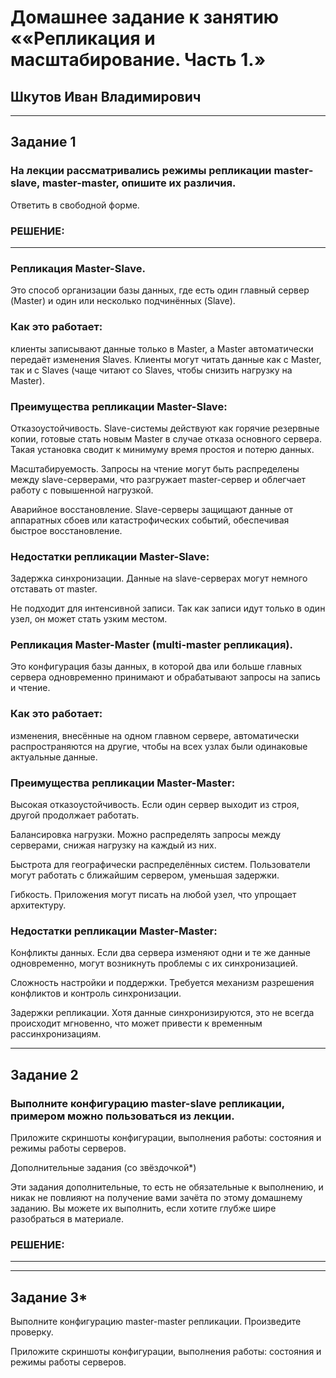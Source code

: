 # Домашнее задание к занятию ««Репликация и масштабирование. Часть 1.»

## Шкутов Иван Владимирович

---

## Задание 1

### На лекции рассматривались режимы репликации master-slave, master-master, опишите их различия.

Ответить в свободной форме.

### РЕШЕНИЕ:

---
### Репликация Master-Slave.

Это способ организации базы данных, где есть один главный сервер (Master) и один или несколько подчинённых (Slave). 

### Как это работает: 

клиенты записывают данные только в Master, а Master автоматически передаёт изменения Slaves. Клиенты могут читать данные как с Master, так и с Slaves (чаще читают со Slaves, чтобы снизить нагрузку на Master). 

### Преимущества репликации Master-Slave:

Отказоустойчивость. Slave-системы действуют как горячие резервные копии, готовые стать новым Master в случае отказа основного сервера. Такая установка сводит к минимуму время простоя и потерю данных.

Масштабируемость. Запросы на чтение могут быть распределены между slave-серверами, что разгружает master-сервер и облегчает работу с повышенной нагрузкой.

Аварийное восстановление. Slave-серверы защищают данные от аппаратных сбоев или катастрофических событий, обеспечивая быстрое восстановление.

### Недостатки репликации Master-Slave:

Задержка синхронизации. Данные на slave-серверах могут немного отставать от master.

Не подходит для интенсивной записи. Так как записи идут только в один узел, он может стать узким местом.






### Репликация Master-Master (multi-master репликация).

Это конфигурация базы данных, в которой два или больше главных сервера одновременно принимают и обрабатывают запросы на запись и чтение. 

### Как это работает: 

изменения, внесённые на одном главном сервере, автоматически распространяются на другие, чтобы на всех узлах были одинаковые актуальные данные. 

### Преимущества репликации Master-Master:

Высокая отказоустойчивость. Если один сервер выходит из строя, другой продолжает работать.

Балансировка нагрузки. Можно распределять запросы между серверами, снижая нагрузку на каждый из них.

Быстрота для географически распределённых систем. Пользователи могут работать с ближайшим сервером, уменьшая задержки.

Гибкость. Приложения могут писать на любой узел, что упрощает архитектуру.

### Недостатки репликации Master-Master:

Конфликты данных. Если два сервера изменяют одни и те же данные одновременно, могут возникнуть проблемы с их синхронизацией.

Сложность настройки и поддержки. Требуется механизм разрешения конфликтов и контроль синхронизации.

Задержки репликации. Хотя данные синхронизируются, это не всегда происходит мгновенно, что может привести к временным рассинхронизациям.

---

## Задание 2

### Выполните конфигурацию master-slave репликации, примером можно пользоваться из лекции.

Приложите скриншоты конфигурации, выполнения работы: состояния и режимы работы серверов.

Дополнительные задания (со звёздочкой*)

Эти задания дополнительные, то есть не обязательные к выполнению, и никак не повлияют на получение вами зачёта по этому домашнему заданию. Вы можете их выполнить, если хотите глубже шире разобраться в материале.

### РЕШЕНИЕ:

---



---

## Задание 3*

Выполните конфигурацию master-master репликации. Произведите проверку.

Приложите скриншоты конфигурации, выполнения работы: состояния и режимы работы серверов.
